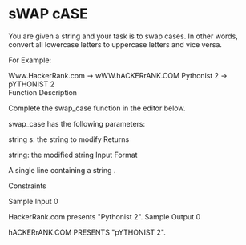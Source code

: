 # sWAP cASE

You are given a string and your task is to swap cases. In other words, convert all lowercase letters to uppercase letters and vice versa.

For Example:

Www.HackerRank.com → wWW.hACKERrANK.COM
Pythonist 2 → pYTHONIST 2  
Function Description

Complete the swap_case function in the editor below.

swap_case has the following parameters:

string s: the string to modify
Returns

string: the modified string
Input Format

A single line containing a string .

Constraints


Sample Input 0

HackerRank.com presents "Pythonist 2".
Sample Output 0

hACKERrANK.COM PRESENTS "pYTHONIST 2".